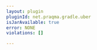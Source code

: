 ```yaml
---
layout: plugin
pluginId: net.praqma.gradle.uber
isJarAvailable: true
error: NONE
violations: []

---
```

